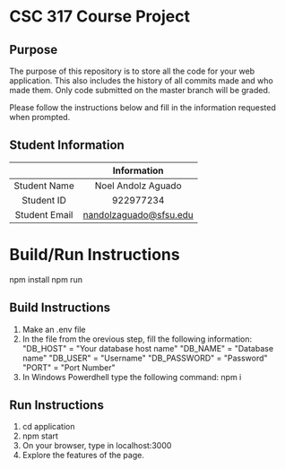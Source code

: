 # CSC 317 Course Project

## Purpose

The purpose of this repository is to store all the code for your web application. This also includes the history of all commits made and who made them. Only code submitted on the master branch will be graded.

Please follow the instructions below and fill in the information requested when prompted.

## Student Information

|               |      Information       |
|:-------------:|:----------------------:|
| Student Name  |   Noel Andolz Aguado   |
| Student ID    |       922977234        |
| Student Email | nandolzaguado@sfsu.edu |



# Build/Run Instructions
npm install npm run
## Build Instructions
1. Make an .env file
2. In the file from the orevious step, fill the following information: "DB_HOST" = "Your database host name"
"DB_NAME" = "Database name"
"DB_USER" = "Username"
"DB_PASSWORD" = "Password"
"PORT" = "Port Number"
3. In Windows Powerdhell type the following command:
npm i


## Run Instructions
1. cd application
2. npm start
3. On your browser, type in localhost:3000
4. Explore the features of the page.
